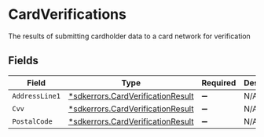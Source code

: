 # CardVerifications

The results of submitting cardholder data to a card network for verification


## Fields

| Field                                                                              | Type                                                                               | Required                                                                           | Description                                                                        | Example                                                                            |
| ---------------------------------------------------------------------------------- | ---------------------------------------------------------------------------------- | ---------------------------------------------------------------------------------- | ---------------------------------------------------------------------------------- | ---------------------------------------------------------------------------------- |
| `AddressLine1`                                                                     | [*sdkerrors.CardVerificationResult](../../models/errors/cardverificationresult.md) | :heavy_minus_sign:                                                                 | N/A                                                                                | match                                                                              |
| `Cvv`                                                                              | [*sdkerrors.CardVerificationResult](../../models/errors/cardverificationresult.md) | :heavy_minus_sign:                                                                 | N/A                                                                                | match                                                                              |
| `PostalCode`                                                                       | [*sdkerrors.CardVerificationResult](../../models/errors/cardverificationresult.md) | :heavy_minus_sign:                                                                 | N/A                                                                                | match                                                                              |